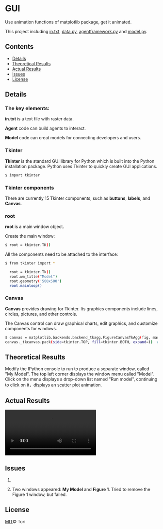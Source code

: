 # GUI

Use animation functions of matplotlib package, get it animated.

This project including [in.txt](https://github.com/hahatori/GUI/blob/master/in.txt), [data.py](https://github.com/hahatori/GUI/blob/master/data.py), [agentframework.py](https://github.com/hahatori/GUI/blob/master/agentframework.py) and [model.py](https://github.com/hahatori/GUI/blob/master/model.py).

## Contents

- [Details](#details)
- [Theoretical Results](#theoretical-results)
- [Actual Results](#actual-results)
- [Issues](#issues)
- [License](#license)

## Details

### The key elements:

**in.txt** is a text file with raster data.

**Agent** code can build agents to interact.

**Model** code can creat models for connecting developers and users.

### Tkinter

**Tkinter** is the standard GUI library for Python which is built into the Python installation package. Python uses Tkinter to quickly create GUI applications.

```sh
$ import tkinter
```

### Tkinter components

There are currently 15 Tkinter components, such as **buttons**, **labels**, and **Canvas**.

### root

**root** is a main window object.

Create the main window:

```sh
$ root = tkinter.TK()
```
All the components need to be attached to the interface:

```sh
$ from tkinter import *

  root = tkinter.Tk()
  root.wm_title("Model")
  root.geometry('500x500')
  root.mainloop()
```

### Canvas

**Canvas** provides drawing for Tkinter. Its graphics components include lines, circles, pictures, and other controls.

The Canvas control can draw graphical charts, edit graphics, and customize components for windows.

```sh
$ canvas = matplotlib.backends.backend_tkagg.FigureCanvasTkAgg(fig, master=root)
canvas._tkcanvas.pack(side=tkinter.TOP, fill=tkinter.BOTH, expand=1)  # Display the components.
```

## Theoretical Results

Modify the IPython console to run to produce a separate window, called "My Model". The top left corner displays the window menu called "Model". Click on the menu displays a drop-down list named "Run model", continuing to click on it，displays an scatter plot animation.

## Actual Results

![GUI](https://github.com/hahatori/Python_Assignment1/blob/master/GUI2.mov)

## Issues

1. 

2. Two windows appeared: **My Model** and **Figure 1**. Tried to remove the Figure 1 window, but failed.

## License

[MIT](https://github.com/hahatori/Python_Assignment1/blob/master/License)© Tori


